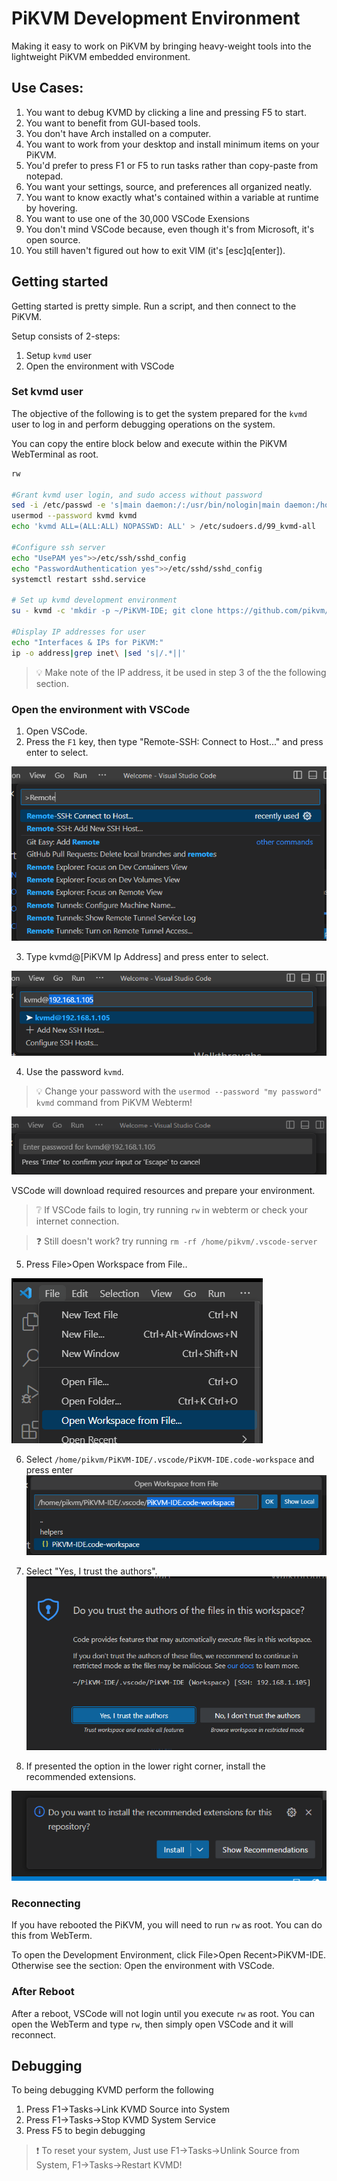 # PiKVM Development Environment
Making it easy to work on PiKVM by bringing heavy-weight tools into the lightweight PiKVM embedded environment.



## Use Cases:
1. You want to debug KVMD by clicking a line and pressing F5 to start.
2. You want to benefit from GUI-based tools.
3. You don't have Arch installed on a computer.
4. You want to work from your desktop and install minimum items on your PiKVM.
5. You'd prefer to press F1 or F5 to run tasks rather than copy-paste from notepad.
6. You want your settings, source, and preferences all organized neatly.
7. You want to know exactly what's contained within a variable at runtime by hovering.
8. You want to use one of the 30,000 VSCode Exensions
9. You don't mind VSCode because, even though it's from Microsoft, it's open source.
10. You still haven't figured out how to exit VIM (it's [esc]q[enter]). 

## Getting started

Getting started is pretty simple.  Run a script, and then connect to the PiKVM. 

Setup consists of 2-steps:
1. Setup `kvmd` user
2. Open the environment with VSCode

### Set kvmd user
The objective of the following is to get the system prepared for the `kvmd` user to log in and perform debugging operations on the system.  


You can copy the entire block below and execute within the PiKVM WebTerminal as root.
``` bash
rw

#Grant kvmd user login, and sudo access without password
sed -i /etc/passwd -e 's|main daemon:/:/usr/bin/nologin|main daemon:/home/pikvm:/bin/bash|g'
usermod --password kvmd kvmd
echo 'kvmd ALL=(ALL:ALL) NOPASSWD: ALL' > /etc/sudoers.d/99_kvmd-all

#Configure ssh server
echo "UsePAM yes">>/etc/ssh/sshd_config
echo "PasswordAuthentication yes">>/etc/sshd/sshd_config
systemctl restart sshd.service

# Set up kvmd development environment
su - kvmd -c 'mkdir -p ~/PiKVM-IDE; git clone https://github.com/pikvm/kvmd.git'

#Display IP addresses for user
echo "Interfaces & IPs for PiKVM:"
ip -o address|grep inet\ |sed 's|/.*||'
```
> 💡 Make note of the IP address, it  be used in step 3 of the the following section.

### Open the environment with VSCode

1. Open VSCode.
2. Press the `F1` key, then type "Remote-SSH: Connect to Host..." and press enter to select.

![Alt text](.vscode/helpers/images/remote-ssh.png)

3. Type kvmd@[PiKVM Ip Address] and press enter to select.

![Alt text](.vscode/helpers/images/connecttokvmd.png)

4. Use the password `kvmd`. 
> 💡 Change your password with the `usermod --password "my password" kvmd` command from PiKVM Webterm!

![Alt text](.vscode/helpers/images/password.png)

VSCode will download required resources and prepare your environment.  
> ❔ If VSCode fails to login, try running `rw` in webterm or check your internet connection.

> ❓ Still doesn't work? try running `rm -rf /home/pikvm/.vscode-server`

5. Press File>Open Workspace from File..

![Alt text](.vscode/helpers/images/openworkspace.png)

6. Select `/home/pikvm/PiKVM-IDE/.vscode/PiKVM-IDE.code-workspace` and press enter
![Alt text](.vscode/helpers/images/pikvmworkspace.png)


7. Select "Yes, I trust the authors". 
![Alt text](.vscode/helpers/images/trusttheauthors.png)

8. If presented the option in the lower right corner, install the recommended extensions.

![Alt text](.vscode/helpers/images/install%20recommended.png)

### Reconnecting
If you have rebooted the PiKVM, you will need to run `rw` as root. You can do this from WebTerm.

To open the Development Environment, click File>Open Recent>PiKVM-IDE.  Otherwise see the section: Open the environment with VSCode.


### After Reboot
After a reboot, VSCode will not login until you execute `rw` as root.  You can open the WebTerm and type `rw`, then simply open VSCode and it will reconnect.



## Debugging
To being debugging KVMD perform the following

1. Press F1->Tasks->Link KVMD Source into System
2. Press F1->Tasks->Stop KVMD System Service
3. Press F5 to begin debugging

> ❗ To reset your system, Just use F1->Tasks->Unlink Source from System, F1->Tasks->Restart KVMD!

